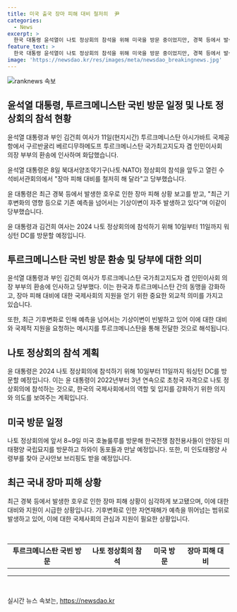 ```yaml
---
title: 미국 출국 장마 피해 대비 철저히  尹
categories:
  - News
excerpt: >
  한국 대통령 윤석열이 나토 정상회의 참석을 위해 미국을 방문 중이었지만, 경북 등에서 발생한 호우 피해 상황에 대한 보고를 받고 관련 부서에 대비를 당부했다. 이에 윤 대통령과 부인 김건희 여사는 투르크메니스탄 국빈 방문을 마치고 카자흐스탄으로 향하는 중이었는데, 아시가바트 국제공항에서 투르크메니스탄 국가최고지도자 부부의 환송을 받았다. 이번 여정은 나토 정상회의 참석 이전에 미국을 방문하여 다양한 활동을 펼치고 있다.
feature_text: >
  한국 대통령 윤석열이 나토 정상회의 참석을 위해 미국을 방문 중이었지만, 경북 등에서 발생한 호우 피해 상황에 대한 보고를 받고 관련 부서에 대비를 당부했다. 이에 윤 대통령과 부인 김건희 여사는 투르크메니스탄 국빈 방문을 마치고 카자흐스탄으로 향하는 중이었는데, 아시가바트 국제공항에서 투르크메니스탄 국가최고지도자 부부의 환송을 받았다. 이번 여정은 나토 정상회의 참석 이전에 미국을 방문하여 다양한 활동을 펼치고 있다.
image: 'https://newsdao.kr/res/images/meta/newsdao_breakingnews.jpg'
---
```


<p><img src="https://newsdao.kr/res/images/meta/newsdao_breakingnews.jpg" alt="ranknews 속보" /></p>

<h2>윤석열 대통령, 투르크메니스탄 국빈 방문 일정 및 나토 정상회의 참석 현황</h2>

<p data-ke-size="size16">윤석열 대통령과 부인 김건희 여사가 11일(현지시간) 투르크메니스탄 아시가바트 국제공항에서 구르반굴리 베르디무하메도프 투르크메니스탄 국가최고지도자 겸 인민이사회 의장 부부의 환송에 인사하며 화답했습니다.</p>

<p data-ke-size="size16">윤석열 대통령은 8일 북대서양조약기구(나토·NATO) 정상회의 참석을 앞두고 열린 수석비서관회의에서 "장마 피해 대비를 철저히 해 달라"고 당부했습니다.</p>

<p data-ke-size="size16">윤 대통령은 최근 경북 등에서 발생한 호우로 인한 장마 피해 상황 보고를 받고, "최근 기후변화의 영향 등으로 기존 예측을 넘어서는 기상이변이 자주 발생하고 있다"며 이같이 당부했습니다.</p>

<p data-ke-size="size16">윤 대통령과 김건희 여사는 2024 나토 정상회의에 참석하기 위해 10일부터 11일까지 워싱턴 DC를 방문할 예정입니다.</p>

<h2 data-ke-size="size26">투르크메니스탄 국빈 방문 환송 및 당부에 대한 의미</h2>

<p data-ke-size="size16">윤석열 대통령과 부인 김건희 여사가 투르크메니스탄 국가최고지도자 겸 인민이사회 의장 부부의 환송에 인사하고 당부했다. 이는 한국과 투르크메니스탄 간의 동맹을 강화하고, 장마 피해 대비에 대한 국제사회의 지원을 얻기 위한 중요한 외교적 의미를 가지고 있습니다.</p>

<p data-ke-size="size16">또한, 최근 기후변화로 인해 예측을 넘어서는 기상이변이 빈발하고 있어 이에 대한 대비와 국제적 지원을 요청하는 메시지를 투르크메니스탄을 통해 전달한 것으로 해석됩니다.</p>

<h2 data-ke-size="size26">나토 정상회의 참석 계획</h2>

<p data-ke-size="size16">윤 대통령은 2024 나토 정상회의에 참석하기 위해 10일부터 11일까지 워싱턴 DC를 방문할 예정입니다. 이는 윤 대통령이 2022년부터 3년 연속으로 초청국 자격으로 나토 정상회의에 참석하는 것으로, 한국의 국제사회에서의 역할 및 입지를 강화하기 위한 의지와 의도를 보여주는 계획입니다.</p>

<h2 data-ke-size="size26">미국 방문 일정</h2>

<p data-ke-size="size16">나토 정상회의에 앞서 8~9일 미국 호놀룰루를 방문해 한국전쟁 참전용사들이 안장된 미 태평양 국립묘지를 방문하고 하와이 동포들과 만날 예정입니다. 또한, 미 인도태평양 사령부를 찾아 군사안보 브리핑도 받을 예정입니다.</p>

<h2 data-ke-size="size26">최근 국내 장마 피해 상황</h2>

<p data-ke-size="size16">최근 경북 등에서 발생한 호우로 인한 장마 피해 상황이 심각하게 보고됐으며, 이에 대한 대비와 지원이 시급한 상황입니다. 기후변화로 인한 자연재해가 예측을 뛰어넘는 범위로 발생하고 있어, 이에 대한 국제사회의 관심과 지원이 필요한 상황입니다.</p>

<p data-ke-size="size16">&nbsp;</p>

<table>
    <tbody>
        <tr>
            <td style="text-align: center; height: 17px;"><b>투르크메니스탄 국빈 방문</b></td>
            <td style="text-align: center; height: 17px;"><b>나토 정상회의 참석</b></td>
            <td style="text-align: center; height: 17px;"><b>미국 방문</b></td>
            <td style="text-align: center; height: 17px;"><b>장마 피해 대비</b></td>
        </tr>
    </tbody>
</table>

<hr>

<p data-ke-size="size16">&nbsp;</p>
실시간 뉴스 속보는, <a href="https://newsdao.kr" rel="dofollow">https://newsdao.kr</a>


